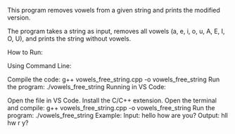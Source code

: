 This program removes vowels from a given string and prints the modified version.

The program takes a string as input, removes all vowels (a, e, i, o, u, A, E, I, O, U), and prints the string without vowels.

How to Run:

Using Command Line:

Compile the code:
g++ vowels_free_string.cpp -o vowels_free_string
Run the program:
./vowels_free_string
Running in VS Code:

Open the file in VS Code.
Install the C/C++ extension.
Open the terminal and compile:
g++ vowels_free_string.cpp -o vowels_free_string
Run the program:
./vowels_free_string
Example:
Input:
hello how are you?
Output:
hll hw r y?
